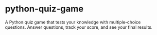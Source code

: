 # python-quiz-game
A Python quiz game that tests your knowledge with multiple-choice questions. Answer questions, track your score, and see your final results.

